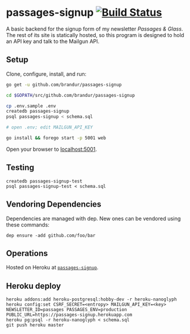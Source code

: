 # passages-signup [![Build Status](https://travis-ci.org/brandur/passages-signup.svg?branch=master)](https://travis-ci.org/brandur/passages-signup)

A basic backend for the signup form of my newsletter
_Passages & Glass_. The rest of its site is statically
hosted, so this program is designed to hold an API key and
talk to the Mailgun API.

## Setup

Clone, configure, install, and run:

``` sh
go get -u github.com/brandur/passages-signup

cd $GOPATH/src/github.com/brandur/passages-signup

cp .env.sample .env
createdb passages-signup
psql passages-signup < schema.sql

# open .env; edit MAILGUN_API_KEY

go install && forego start -p 5001 web
```

Open your browser to [localhost:5001](http://localhost:5001).

## Testing

    createdb passages-signup-test
    psql passages-signup-test < schema.sql

## Vendoring Dependencies

Dependencies are managed with dep. New ones can be vendored
using these commands:

    dep ensure -add github.com/foo/bar

## Operations

Hosted on Heroku at [`passages-signup`][heroku].

## Heroku deploy

    heroku addons:add heroku-postgresql:hobby-dev -r heroku-nanoglyph
    heroku config:set CSRF_SECRET=<entropy> MAILGUN_API_KEY=<key> NEWSLETTER_ID=passages PASSAGES_ENV=production PUBLIC_URL=https://passages-signup.herokuapp.com
    heroku pg:psql -r heroku-nanoglyph < schema.sql
    git push heroku master

[heroku]: https://passages-signup.herokuapp.com
